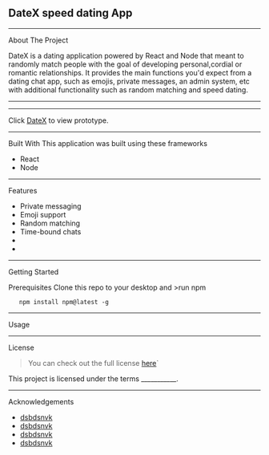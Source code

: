 **DateX speed dating App**
---
---

About The Project

DateX is a dating application powered by React and Node that  meant to randomly match people with the goal of developing personal,cordial or romantic relationships. It provides the main functions you'd expect from a dating chat app, such as emojis, private messages, an admin system, etc with additional functionality such as random matching and speed dating.


---

---
Click [DateX](https://www.figma.com/proto/rMkGKEqQR5kJ7c64KPgjiZ/Low-Fidelity-DateX?node-id=76%3A123&scaling=scale-down&page-id=0%3A1.com"prototype") to view prototype.

---

Built With
This application was built using these frameworks
* React
* Node

---

Features
* Private messaging
* Emoji support
* Random matching
* Time-bound chats
* 
* 

---

Getting Started

Prerequisites
Clone this repo to your desktop and >run npm
```
   npm install npm@latest -g
```

---

Usage

---

License
>You can check out the full license [here](dfdjdfhdf.com"here")`

This project is licensed under the terms ___________.

---

Acknowledgements
* [dsbdsnvk](dfdjdfhdf.com"fjfvkbkj")
* [dsbdsnvk](dfdjdfhdf.com"fjfvkbkj")
* [dsbdsnvk](dfdjdfhdf.com"fjfvkbkj")
* [dsbdsnvk](dfdjdfhdf.com"fjfvkbkj")
